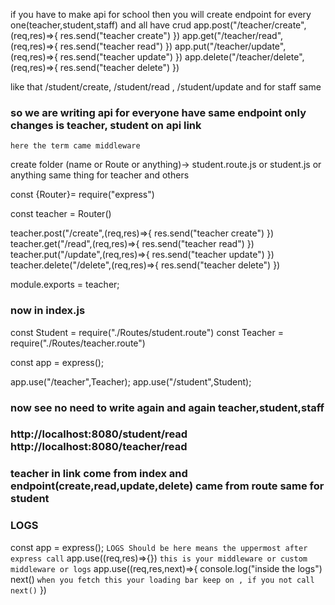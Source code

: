 

if you have to make api for school then you will create endpoint for every one(teacher,student,staff) 
and all have crud
app.post("/teacher/create",(req,res)=>{
    res.send("teacher create")
})
app.get("/teacher/read",(req,res)=>{
    res.send("teacher read")
})
app.put("/teacher/update",(req,res)=>{
    res.send("teacher update")
})
app.delete("/teacher/delete",(req,res)=>{
    res.send("teacher delete")
})

like that /student/create, /student/read , /student/update and for staff same 
### so we are writing api for everyone have same endpoint only changes is teacher, student on api link
`here the term came middleware`

create folder (name or Route or anything)-> student.route.js or student.js or anything same thing for teacher and others



const {Router}= require("express")

const teacher = Router()

teacher.post("/create",(req,res)=>{
    res.send("teacher create")
})
teacher.get("/read",(req,res)=>{
    res.send("teacher read")
})
teacher.put("/update",(req,res)=>{
    res.send("teacher update")
})
teacher.delete("/delete",(req,res)=>{
    res.send("teacher delete")
})

module.exports = teacher;
### now in index.js
const Student = require("./Routes/student.route")
const Teacher = require("./Routes/teacher.route")

const app = express();

app.use("/teacher",Teacher);
app.use("/student",Student);
### now see no need to write again and again teacher,student,staff
### http://localhost:8080/student/read http://localhost:8080/teacher/read
### teacher in link come from index and endpoint(create,read,update,delete) came from route same for student




### LOGS

const app = express();
`LOGS Should be here means the uppermost after express call`
app.use((req,res)=>{}) `this is your middleware or custom middleware or logs`
app.use((req,res,next)=>{
    console.log("inside the logs")
    next()
`when you fetch this your loading bar keep on , if you not call next()`
})
